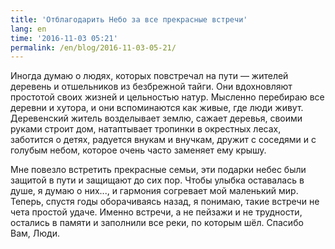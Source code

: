 ```yaml
---
title: 'Отблагодарить Небо за все прекрасные встречи'
lang: en
time: '2016-11-03 05:21'
permalink: /en/blog/2016-11-03-05-21/
---
```


Иногда думаю о людях, которых повстречал на пути — жителей деревень и отшельников из безбрежной тайги. Они вдохновляют простотой своих жизней и цельностью натур. Мысленно перебираю все деревни и хутора, и они вспоминаются как живые, где люди живут. Деревенский житель возделывает землю, сажает деревья, своими руками строит дом, натаптывает тропинки в окрестных лесах, заботится о детях, радуется внукам и внучкам, дружит с соседями и с голубым небом, которое очень часто заменяет ему крышу.

Мне повезло встретить прекрасные семьи, эти подарки небес были защитой в пути и защищают до сих пор. Чтобы улыбка оставалась в душе, я думаю о них..., и гармония согревает мой маленький мир. Теперь, спустя годы оборачиваясь назад, я понимаю, такие встречи не чета простой удаче. Именно встречи, а не пейзажи и не трудности, остались в памяти и заполнили все реки, по которым шёл. Спасибо Вам, Люди.
